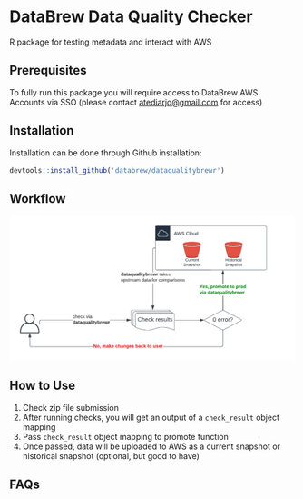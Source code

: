 # DataBrew Data Quality Checker 
R package for testing metadata and interact with AWS

## Prerequisites

To fully run this package you will require access to DataBrew AWS Accounts via SSO (please contact atediarjo@gmail.com for access)

## Installation

Installation can be done through Github installation:

```r
devtools::install_github('databrew/dataqualitybrewr')
```

## Workflow

![](./man/figures/dqwf.png)

## How to Use

1. Check zip file submission
2. After running checks, you will get an output of a `check_result` object mapping
3. Pass `check_result` object mapping to promote function
4. Once passed, data will be uploaded to AWS as a current snapshot or historical snapshot (optional, but good to have)

## FAQs


